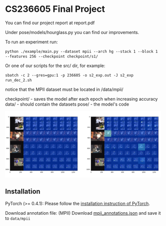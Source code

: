 # CS236605 Final Project

You can find our project report at report.pdf


Under pose/models/hourglass.py you can find our improvements.

To run an experiment run: 
```
python ./example/main.py --dataset mpii --arch hg --stack 1 --block 1 --features 256 --checkpoint checkpoint/s1/ 
```
Or one of our scripts for the src/ dir, for example:
```
sbatch -c 2 --gres=gpu:1 -p 236605 -o s2_exp.out -J s2_exp run_dec_2.sh
```

notice that the MPII dataset must be located in /data/mpii/

checkpoint/ - saves the model after each epoch when increasing accuracy
data/ - should contain the datasets
pose/ - the model's code



![screenshot](./docs/screenshot.png)

## Installation
PyTorch (>= 0.4.1): Please follow the [installation instruction of PyTorch](http://pytorch.org/).

Download annotation file:
    (MPII) Download [mpii_annotations.json](https://drive.google.com/open?id=1mQrH_yVHeB93rzCfyq5kC9ZYTwZeMsMm) and save it to `data/mpii`
